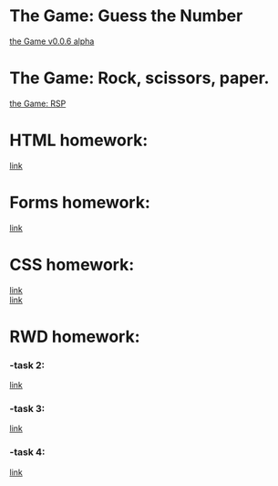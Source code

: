 <h1>The Game: Guess the Number</h1>
<a href="https://ehot-gh.github.io/theGameGuessTheNumber/">the Game v0.0.6 alpha</a>

<h1>The Game: Rock, scissors, paper.</h1>
<a href="https://ehot-gh.github.io/theGame/">the Game: RSP</a>

<h1>HTML homework:</h1>
<a href="https://ehot-gh.github.io/htmlcss-homework/HTML-homework/index.html">link</a>

<h1>Forms homework:</h1>
<a href="https://ehot-gh.github.io/htmlcss-homework/Forms-homework/index.html">link</a>

<h1>CSS homework:</h1>
<a href="https://ehot-gh.github.io/htmlcss-homework/CSS-homework/blog.html">link</a><br>
<a href="https://ehot-gh.github.io/htmlcss-homework/CSS-homework/about.html">link</a>

<h1>RWD homework:</h1>
<h3>-task 2:</h3>
<a href="https://ehot-gh.github.io/RWD-homework/2/index.html">link</a>
<h3>-task 3:</h3>
<a href="https://ehot-gh.github.io/RWD-homework/3/index.html">link</a>
<h3>-task 4:</h3>
<a href="https://ehot-gh.github.io/RWD-homework/4/index.html">link</a>

